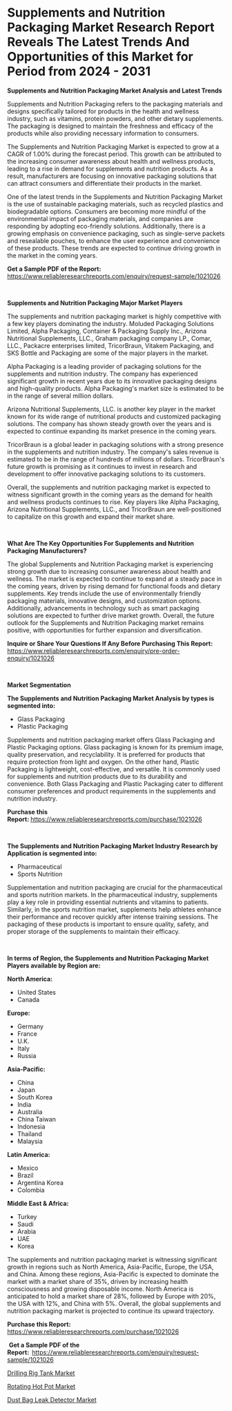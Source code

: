 <p><h1>Supplements and Nutrition Packaging Market Research Report Reveals The Latest Trends And Opportunities of this Market for Period from 2024 - 2031</h1></p><p><strong>Supplements and Nutrition Packaging Market Analysis and Latest Trends</strong></p>
<p><p>Supplements and Nutrition Packaging refers to the packaging materials and designs specifically tailored for products in the health and wellness industry, such as vitamins, protein powders, and other dietary supplements. The packaging is designed to maintain the freshness and efficacy of the products while also providing necessary information to consumers.</p><p>The Supplements and Nutrition Packaging Market is expected to grow at a CAGR of 1.00% during the forecast period. This growth can be attributed to the increasing consumer awareness about health and wellness products, leading to a rise in demand for supplements and nutrition products. As a result, manufacturers are focusing on innovative packaging solutions that can attract consumers and differentiate their products in the market.</p><p>One of the latest trends in the Supplements and Nutrition Packaging Market is the use of sustainable packaging materials, such as recycled plastics and biodegradable options. Consumers are becoming more mindful of the environmental impact of packaging materials, and companies are responding by adopting eco-friendly solutions. Additionally, there is a growing emphasis on convenience packaging, such as single-serve packets and resealable pouches, to enhance the user experience and convenience of these products. These trends are expected to continue driving growth in the market in the coming years.</p></p>
<p><strong>Get a Sample PDF of the Report:&nbsp;</strong> <a href="https://www.reliableresearchreports.com/enquiry/request-sample/1021026">https://www.reliableresearchreports.com/enquiry/request-sample/1021026</a></p>
<p>&nbsp;</p>
<p><strong>Supplements and Nutrition Packaging Major Market Players</strong></p>
<p><p>The supplements and nutrition packaging market is highly competitive with a few key players dominating the industry. Moluded Packaging Solutions Limited, Alpha Packaging, Container & Packaging Supply Inc., Arizona Nutritional Supplements, LLC., Graham packaging company LP., Comar, LLC., Packacre enterprises limited, TricorBraun, Vitakem Packaging, and SKS Bottle and Packaging are some of the major players in the market.</p><p>Alpha Packaging is a leading provider of packaging solutions for the supplements and nutrition industry. The company has experienced significant growth in recent years due to its innovative packaging designs and high-quality products. Alpha Packaging's market size is estimated to be in the range of several million dollars.</p><p>Arizona Nutritional Supplements, LLC. is another key player in the market known for its wide range of nutritional products and customized packaging solutions. The company has shown steady growth over the years and is expected to continue expanding its market presence in the coming years.</p><p>TricorBraun is a global leader in packaging solutions with a strong presence in the supplements and nutrition industry. The company's sales revenue is estimated to be in the range of hundreds of millions of dollars. TricorBraun's future growth is promising as it continues to invest in research and development to offer innovative packaging solutions to its customers.</p><p>Overall, the supplements and nutrition packaging market is expected to witness significant growth in the coming years as the demand for health and wellness products continues to rise. Key players like Alpha Packaging, Arizona Nutritional Supplements, LLC., and TricorBraun are well-positioned to capitalize on this growth and expand their market share.</p></p>
<p>&nbsp;</p>
<p><strong>What Are The Key Opportunities For Supplements and Nutrition Packaging Manufacturers?</strong></p>
<p><p>The global Supplements and Nutrition Packaging market is experiencing strong growth due to increasing consumer awareness about health and wellness. The market is expected to continue to expand at a steady pace in the coming years, driven by rising demand for functional foods and dietary supplements. Key trends include the use of environmentally friendly packaging materials, innovative designs, and customization options. Additionally, advancements in technology such as smart packaging solutions are expected to further drive market growth. Overall, the future outlook for the Supplements and Nutrition Packaging market remains positive, with opportunities for further expansion and diversification.</p></p>
<p><strong>Inquire or Share Your Questions If Any Before Purchasing This Report:</strong> <a href="https://www.reliableresearchreports.com/enquiry/pre-order-enquiry/1021026">https://www.reliableresearchreports.com/enquiry/pre-order-enquiry/1021026</a></p>
<p>&nbsp;</p>
<p><strong>Market Segmentation</strong></p>
<p><strong>The Supplements and Nutrition Packaging Market Analysis by types is segmented into:</strong></p>
<p><ul><li>Glass Packaging</li><li>Plastic Packaging</li></ul></p>
<p><p>Supplements and nutrition packaging market offers Glass Packaging and Plastic Packaging options. Glass packaging is known for its premium image, quality preservation, and recyclability. It is preferred for products that require protection from light and oxygen. On the other hand, Plastic Packaging is lightweight, cost-effective, and versatile. It is commonly used for supplements and nutrition products due to its durability and convenience. Both Glass Packaging and Plastic Packaging cater to different consumer preferences and product requirements in the supplements and nutrition industry.</p></p>
<p><strong>Purchase this Report:&nbsp;</strong><a href="https://www.reliableresearchreports.com/purchase/1021026">https://www.reliableresearchreports.com/purchase/1021026</a></p>
<p>&nbsp;</p>
<p><strong>The Supplements and Nutrition Packaging Market Industry Research by Application is segmented into:</strong></p>
<p><ul><li>Pharmaceutical</li><li>Sports Nutrition</li></ul></p>
<p><p>Supplementation and nutrition packaging are crucial for the pharmaceutical and sports nutrition markets. In the pharmaceutical industry, supplements play a key role in providing essential nutrients and vitamins to patients. Similarly, in the sports nutrition market, supplements help athletes enhance their performance and recover quickly after intense training sessions. The packaging of these products is important to ensure quality, safety, and proper storage of the supplements to maintain their efficacy.</p></p>
<p>&nbsp;</p>
<p><strong>In terms of Region, the Supplements and Nutrition Packaging Market Players available by Region are:</strong></p>
<p>
    <p> <strong> North America: </strong>
        <ul>
            <li>United States</li>
            <li>Canada</li>
        </ul>
        </p> 
    <p> <strong> Europe: </strong>
        <ul>
            <li>Germany</li>
            <li>France</li>
            <li>U.K.</li>
            <li>Italy</li>
            <li>Russia</li>
        </ul>
        </p> 
    <p> <strong> Asia-Pacific: </strong>
        <ul>
            <li>China</li>
            <li>Japan</li>
            <li>South Korea</li>
            <li>India</li>
            <li>Australia</li>
            <li>China Taiwan</li>
            <li>Indonesia</li>
            <li>Thailand</li>
            <li>Malaysia</li>
        </ul>
        </p> 
    <p> <strong> Latin America: </strong>
        <ul>
            <li>Mexico</li>
            <li>Brazil</li>
            <li>Argentina Korea</li>
            <li>Colombia</li>
        </ul>
        </p> 
    <p> <strong> Middle East & Africa: </strong>
        <ul>
            <li>Turkey</li>
            <li>Saudi</li>
            <li>Arabia</li>
            <li>UAE</li>
            <li>Korea</li>
        </ul>
    </p>
    </p>
<p><p>The supplements and nutrition packaging market is witnessing significant growth in regions such as North America, Asia-Pacific, Europe, the USA, and China. Among these regions, Asia-Pacific is expected to dominate the market with a market share of 35%, driven by increasing health consciousness and growing disposable income. North America is anticipated to hold a market share of 28%, followed by Europe with 20%, the USA with 12%, and China with 5%. Overall, the global supplements and nutrition packaging market is projected to continue its upward trajectory.</p></p>
<p><strong>Purchase this Report: </strong><a href="https://www.reliableresearchreports.com/purchase/1021026">https://www.reliableresearchreports.com/purchase/1021026</a></p>
<p>&nbsp;<strong>Get a Sample PDF of the Report:&nbsp;&nbsp;</strong><a href="https://www.reliableresearchreports.com/enquiry/request-sample/1021026">https://www.reliableresearchreports.com/enquiry/request-sample/1021026</a></p>
<p><strong></strong></p>
<p><p><a href="https://view.publitas.com/reportprime-1/drilling-rig-tank-market-size-share-trends-analysis-report-by-application-regional-outlook-competitive-strategies-and-segment-forecasts-2023-2030/">Drilling Rig Tank Market</a></p><p><a href="https://view.publitas.com/reportprime-1/rotating-hot-pot-market-size-reflecting-a-forecast-till-2030-market-by-type-by-application-and-by-geography/">Rotating Hot Pot Market</a></p><p><a href="https://view.publitas.com/reportprime-1/dust-bag-leak-detector-market-research-report-provides-critical-insights-that-can-help-shape-business-development-and-investment-strategies/">Dust Bag Leak Detector Market</a></p></p>